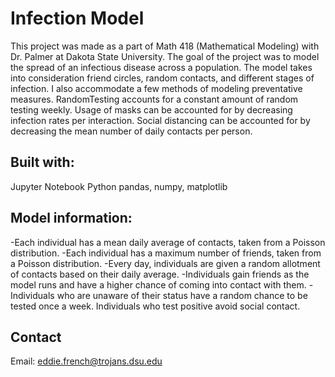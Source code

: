 # Infection Model
This project was made as a part of Math 418 (Mathematical Modeling) with Dr. Palmer at Dakota State University. The goal of the project was to model the spread of an infectious disease across a population. The model takes into consideration friend circles, random contacts, and different stages of infection. I also accommodate a few methods of modeling preventative measures. RandomTesting accounts for a constant amount of random testing weekly. Usage of masks can be accounted for by decreasing infection rates per interaction. Social distancing can be accounted for by decreasing the mean number of daily contacts per person.


## Built with:
Jupyter Notebook
Python
pandas, numpy, matplotlib

## Model information:
-Each individual has a mean daily average of contacts, taken from a Poisson distribution.
-Each individual has a maximum number of friends, taken from a Poisson distribution.
-Every day, individuals are given a random allotment of contacts based on their daily average. 
-Individuals gain friends as the model runs and have a higher chance of coming into contact with them.
-Individuals who are unaware of their status have a random chance to be tested once a week. Individuals who test positive avoid social contact.

## Contact
Email: eddie.french@trojans.dsu.edu